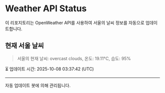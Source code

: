 
# Weather API Status

이 리포지토리는 OpenWeather API를 사용하여 서울의 날씨 정보를 자동으로 업데이트합니다.

## 현재 서울 날씨
> 서울의 현재 날씨: overcast clouds, 온도: 19.11°C, 습도: 95%

⏳ 업데이트 시간: 2025-10-08 03:37:42 (UTC)

---
자동 업데이트 봇에 의해 관리됩니다.
